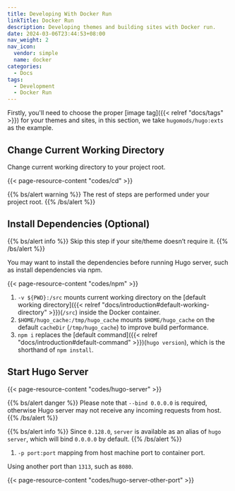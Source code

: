 ```yaml
---
title: Developing With Docker Run
linkTitle: Docker Run
description: Developing themes and building sites with Docker run.
date: 2024-03-06T23:44:53+08:00
nav_weight: 2
nav_icon:
  vendor: simple
  name: docker
categories:
  - Docs
tags:
  - Development
  - Docker Run
---
```


Firstly, you'll need to choose the proper [image tag]({{< relref "docs/tags" >}}) for your themes and sites, in this section, we take `hugomods/hugo:exts` as the example.

## Change Current Working Directory

Change current working directory to your project root.

{{< page-resource-content "codes/cd" >}}

{{% bs/alert warning %}}
The rest of steps are performed under your project root.
{{% /bs/alert %}}

## Install Dependencies (Optional)

{{% bs/alert info %}}
Skip this step if your site/theme doesn’t require it.
{{% /bs/alert %}}

You may want to install the dependencies before running Hugo server, such as install dependencies via npm.

{{< page-resource-content "codes/npm" >}}

1. `-v ${PWD}:/src` mounts current working directory on the [default working directory]({{< relref "docs/introduction#default-working-directory" >}})(`/src`) inside the Docker container.
1. `$HOME/hugo_cache:/tmp/hugo_cache` mounts `$HOME/hugo_cache` on the default `cacheDir` (`/tmp/hugo_cache`) to improve build performance.
1. `npm i` replaces the [default command]({{< relref "docs/introduction#default-command" >}})(`hugo version`), which is the shorthand of `npm install`.

## Start Hugo Server

{{< page-resource-content "codes/hugo-server" >}}

{{% bs/alert danger %}}
Please note that `--bind 0.0.0.0` is required, otherwise Hugo server may not receive any incoming requests from host.
{{% /bs/alert %}}

{{% bs/alert info %}}
Since `0.128.0`, `server` is available as an alias of `hugo server`, which will bind `0.0.0.0` by default.
{{% /bs/alert %}}

1. `-p port:port` mapping from host machine port to container port.

Using another port than `1313`, such as `8080`.

{{< page-resource-content "codes/hugo-server-other-port" >}}
